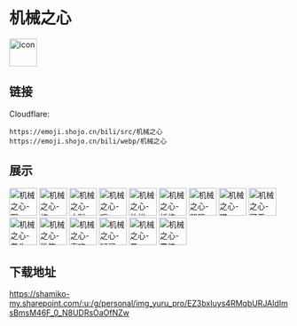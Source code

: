 # 机械之心
<img src="https://emoji.shojo.cn/bili/src/机械之心/icon.png" width="50" height="50" alt="icon">

## 链接
Cloudflare:
```
https://emoji.shojo.cn/bili/src/机械之心
https://emoji.shojo.cn/bili/webp/机械之心
```
## 展示
<img src="https://emoji.shojo.cn/bili/src/机械之心/机械之心-啊.png" width="50" height="50" alt="机械之心-啊">
<img src="https://emoji.shojo.cn/bili/src/机械之心/机械之心-棒.png" width="50" height="50" alt="机械之心-棒">
<img src="https://emoji.shojo.cn/bili/src/机械之心/机械之心-大叫.png" width="50" height="50" alt="机械之心-大叫">
<img src="https://emoji.shojo.cn/bili/src/机械之心/机械之心-呃.png" width="50" height="50" alt="机械之心-呃">
<img src="https://emoji.shojo.cn/bili/src/机械之心/机械之心-放松.png" width="50" height="50" alt="机械之心-放松">
<img src="https://emoji.shojo.cn/bili/src/机械之心/机械之心-祈祷.png" width="50" height="50" alt="机械之心-祈祷">
<img src="https://emoji.shojo.cn/bili/src/机械之心/机械之心-哭哭.png" width="50" height="50" alt="机械之心-哭哭">
<img src="https://emoji.shojo.cn/bili/src/机械之心/机械之心-瞄.png" width="50" height="50" alt="机械之心-瞄">
<img src="https://emoji.shojo.cn/bili/src/机械之心/机械之心-可恶.png" width="50" height="50" alt="机械之心-可恶">
<img src="https://emoji.shojo.cn/bili/src/机械之心/机械之心-拳头.png" width="50" height="50" alt="机械之心-拳头">
<img src="https://emoji.shojo.cn/bili/src/机械之心/机械之心-微笑.png" width="50" height="50" alt="机械之心-微笑">
<img src="https://emoji.shojo.cn/bili/src/机械之心/机械之心-喜欢.png" width="50" height="50" alt="机械之心-喜欢">
<img src="https://emoji.shojo.cn/bili/src/机械之心/机械之心-疑问.png" width="50" height="50" alt="机械之心-疑问">
<img src="https://emoji.shojo.cn/bili/src/机械之心/机械之心-晕.png" width="50" height="50" alt="机械之心-晕">
<img src="https://emoji.shojo.cn/bili/src/机械之心/机械之心-震惊.png" width="50" height="50" alt="机械之心-震惊">

## 下载地址

https://shamiko-my.sharepoint.com/:u:/g/personal/img_yuru_pro/EZ3bxIuys4RMqbURJAldImsBmsM46F_0_N8UDRsOaOfNZw